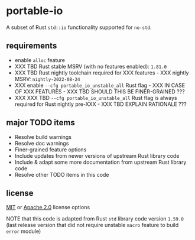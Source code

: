 # portable-io

A subset of Rust `std::io` functionality supported for `no-std`.

## requirements

- enable `alloc` feature
- XXX TBD Rust stable MSRV (with no features enabled): `1.81.0`
- XXX TBD Rust nightly toolchain required for XXX features - XXX nightly MSRV: `nightly-2022-08-24`
- XXX enable `--cfg portable_io_unstable_all` Rust flag - XXX IN CASE OF XXX FEATURES - XXX TBD SHOULD THIS BE FINER-GRAINED ???
- XXX XXX TBD `--cfg portable_io_unstable_all` Rust flag is always required for Rust nightly pre-XXX - XXX TBD EXPLAIN RATIONALE ???

## major TODO items

- Resolve build warnings
- Resolve doc warnings
- Finer-grained feature options
- Include updates from newer versions of upstream Rust library code
- Include & adapt some more documentation from upstream Rust library code
- Resolve other TODO items in this code

## license

[MIT](./LICENSE-MIT) or [Apache 2.0](./LICENSE-APACHE) license options

NOTE that this code is adapted from Rust `std` library code version `1.59.0`
(last release version that did not require unstable `macro` feature to build `error` module)
